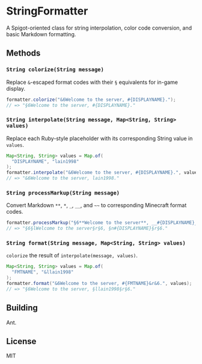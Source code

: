 # StringFormatter

A Spigot-oriented class for string interpolation, color code conversion, and basic Markdown formatting.

## Methods

### `String colorize(String message)`

Replace `&`-escaped format codes with their `§` equivalents for in-game display.

```java
formatter.colorize("&6Welcome to the server, #{DISPLAYNAME}.");
// => "§6Welcome to the server, #{DISPLAYNAME}."
```

### `String interpolate(String message, Map<String, String> values)`

Replace each Ruby-style placeholder with its corresponding String value in `values`.

```java
Map<String, String> values = Map.of(
  "DISPLAYNAME", "lain1998"
);
formatter.interpolate("&6Welcome to the server, #{DISPLAYNAME}.", values);
// => "&6Welcome to the server, lain1998."
```

### `String processMarkup(String message)`

Convert Markdown `**`, `*`, `_`, `__`, and `~~` to corresponding Minecraft format codes.

```java
formatter.processMarkup("§6**Welcome to the server**, __#{DISPLAYNAME}__.");
// => "§6§lWelcome to the server§r§6, §n#{DISPLAYNAME}§r§6."
```

### `String format(String message, Map<String, String> values)`

`colorize` the result of `interpolate(message, values)`.

```java
Map<String, String> values = Map.of(
  "FMTNAME", "&llain1998"
);
formatter.format("&6Welcome to the server, #{FMTNAME}&r&6.", values);
// => "§6Welcome to the server, §llain1998§r§6."
```

## Building

Ant.

## License

MIT
